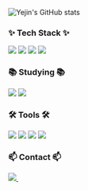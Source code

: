 
![Yejin's GitHub stats](https://github-readme-stats.vercel.app/api?username=Chungyejin&show_icons=true&theme=radical)



<h3>✨ Tech Stack ✨</h3>
<div>
  <img src="https://img.shields.io/badge/python-20232a.svg?style=for-the-badge&logo=python&logoColor=#3776AB" />
  <img src="https://img.shields.io/badge/html5-20232a.svg?style=for-the-badge&logo=html5&logoColor=#E34F26" />
  <img src="https://img.shields.io/badge/css3-20232a.svg?style=for-the-badge&logo=css3&logoColor=#1572B6" />
  <img src="https://img.shields.io/badge/javascript-20232a.svg?style=for-the-badge&logo=javascript&logoColor=#F7DF1E" />
  
</div>



<h3>📚 Studying 📚</h3>
<div>
  <img src="https://img.shields.io/badge/c-20232a.svg?style=for-the-badge&logo=c&logoColor=#A8B9CC" />
  <img src="https://img.shields.io/badge/mysql-20232a.svg?style=for-the-badge&logo=mysql&logoColor=#4479A1" />
 
</div>




<h3>🛠 Tools 🛠</h3>
<div>
  <img src="https://img.shields.io/badge/github-20232a.svg?style=for-the-badge&logo=github&logoColor=#181717" />
  <img src="https://img.shields.io/badge/intellijidea-20232a.svg?style=for-the-badge&logo=intellijidea&logoColor=#000000" />
  <img src="https://img.shields.io/badge/pycharm-20232a.svg?style=for-the-badge&logo=pycharm&logoColor=#000000" />
  <img src="https://img.shields.io/badge/VSCode-2C2C32.svg?style=for-the-badge&logo=visual-studio-code&logoColor=22ABF3" />
  
</div>



<h3 ">📫 Contact 📫</h3>
<div>
  <a href="mailto:yejintrabalho@gmail.comm">
    <img
      src="https://img.shields.io/badge/yejinchung0913@gmail.com-D14836?style=for-the-badge&logo=gmail&logoColor=white"/>&nbsp
  </a>
</div>
